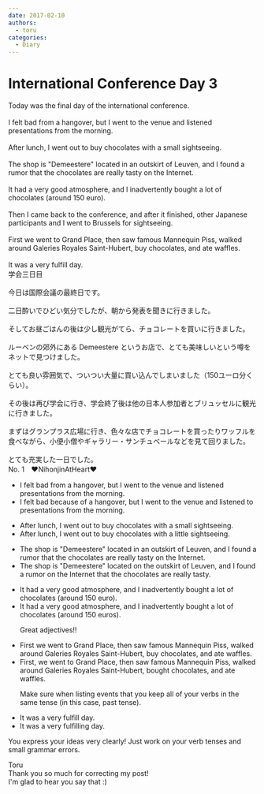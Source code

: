 ```yaml
---
date: 2017-02-10
authors:
  - toru
categories:
  - Diary
---
```


<h1 id="subject_show">International Conference Day 3</h1>
<div class="date" hidden>Feb 10, 2017 12:56</div>
<div id="post"><div id="body_show_ori">
Today was the final day of the international conference.<br/><br/>I felt bad from a hangover, but I went to the venue and listened presentations from the morning.<br/><br/>After lunch, I went out to buy chocolates with a small sightseeing.<br/><br/>The shop is "Demeestere" located in an outskirt of Leuven, and I found a rumor that the chocolates are really tasty on the Internet.<br/><br/>It had a very good atmosphere, and I inadvertently bought a lot of chocolates (around 150 euro).<br/><br/>Then I came back to the conference, and after it finished, other Japanese participants and I went to Brussels for sightseeing.<br/><br/>First we went to Grand Place, then saw famous Mannequin Piss, walked around Galeries Royales Saint-Hubert, buy chocolates, and ate waffles.<br/><br/>It was a very fulfill day.
</div></div>

<!-- more -->

<div id="post_ja"><div id="body_show_mo">
学会三日目<br/><br/>今日は国際会議の最終日です。<br/><br/>二日酔いでひどい気分でしたが、朝から発表を聞きに行きました。<br/><br/>そしてお昼ごはんの後は少し観光がてら、チョコレートを買いに行きました。<br/><br/>ルーベンの郊外にある Demeestere というお店で、とても美味しいという噂をネットで見つけました。<br/><br/>とても良い雰囲気で、ついつい大量に買い込んでしまいました（150ユーロ分くらい）。<br/><br/>その後は再び学会に行き、学会終了後は他の日本人参加者とブリュッセルに観光に行きました。<br/><br/>まずはグランプラス広場に行き、色々な店でチョコレートを買ったりワッフルを食べながら、小便小僧やギャラリー・サンチュベールなどを見て回りました。<br/><br/>とても充実した一日でした。
</div></div>
<div id="block"><div class="first_name"> No. 1　<span class="just_name">❤NihonjinAtHeart❤</span></div><div id="block2">
<ul class="correction_field">
<li class="incorrect">I felt bad from a hangover, but I went to the venue and listened presentations from the morning.</li>
<li class="corrected correct">
I felt bad because of a hangover, but I went to the venue and listened to presentations from the morning.
</li>
</ul>
<ul class="correction_field">
<li class="incorrect">After lunch, I went out to buy chocolates with a small sightseeing.</li>
<li class="corrected correct">
After lunch, I went out to buy chocolates with a little sightseeing.
</li>
</ul>
<ul class="correction_field">
<li class="incorrect">The shop is "Demeestere" located in an outskirt of Leuven, and I found a rumor that the chocolates are really tasty on the Internet.</li>
<li class="corrected correct">
The shop is "Demeestere" located on the outskirt of Leuven, and I found a rumor on the Internet that the chocolates are really tasty.
</li>
</ul>
<ul class="correction_field">
<li class="incorrect">It had a very good atmosphere, and I inadvertently bought a lot of chocolates (around 150 euro).</li>
<li class="corrected correct">
It had a very good atmosphere, and I inadvertently bought a lot of chocolates (around 150 euros).
<p class="correction_comment">Great adjectives!!</p>
</li>
</ul>
<ul class="correction_field">
<li class="incorrect">First we went to Grand Place, then saw famous Mannequin Piss, walked around Galeries Royales Saint-Hubert, buy chocolates, and ate waffles.</li>
<li class="corrected correct">
First, we went to Grand Place, then saw famous Mannequin Piss, walked around Galeries Royales Saint-Hubert, bought chocolates, and ate waffles.
<p class="correction_comment">Make sure when listing events that you keep all of your verbs in the same tense (in this case, past tense).</p>
</li>
</ul>
<ul class="correction_field">
<li class="incorrect">It was a very fulfill day.</li>
<li class="corrected correct">
It was a very fulfilling day.
</li>
</ul>
<p class="comment_small">
 You express your ideas very clearly! Just work on your verb tenses and small grammar errors.
</p>

</div><div class="name"><span class="just_name">Toru</span><br>
Thank you so much for correcting my post!<br/>I'm glad to hear you say that :)
</div>
</div>
